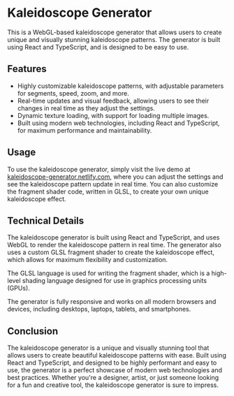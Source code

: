 # Kaleidoscope Generator

This is a WebGL-based kaleidoscope generator that allows users to create unique and visually stunning kaleidoscope patterns. The generator is built using React and TypeScript, and is designed to be easy to use.

## Features

- Highly customizable kaleidoscope patterns, with adjustable parameters for segments, speed, zoom, and more.
- Real-time updates and visual feedback, allowing users to see their changes in real time as they adjust the settings.
- Dynamic texture loading, with support for loading multiple images.
- Built using modern web technologies, including React and TypeScript, for maximum performance and maintainability.

## Usage

To use the kaleidoscope generator, simply visit the live demo at [kaleidoscope-generator.netlify.com](https://kaleidoscope-generator.netlify.com/), where you can adjust the settings and see the kaleidoscope pattern update in real time. You can also customize the fragment shader code, written in GLSL, to create your own unique kaleidoscope effect.

## Technical Details

The kaleidoscope generator is built using React and TypeScript, and uses WebGL to render the kaleidoscope pattern in real time. The generator also uses a custom GLSL fragment shader to create the kaleidoscope effect, which allows for maximum flexibility and customization.

The GLSL language is used for writing the fragment shader, which is a high-level shading language designed for use in graphics processing units (GPUs).

The generator is fully responsive and works on all modern browsers and devices, including desktops, laptops, tablets, and smartphones.

## Conclusion

The kaleidoscope generator is a unique and visually stunning tool that allows users to create beautiful kaleidoscope patterns with ease. Built using React and TypeScript, and designed to be highly performant and easy to use, the generator is a perfect showcase of modern web technologies and best practices. Whether you're a designer, artist, or just someone looking for a fun and creative tool, the kaleidoscope generator is sure to impress.
